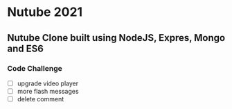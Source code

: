 # Nutube 2021

## Nutube Clone built using NodeJS, Expres, Mongo and ES6

### Code Challenge

- [ ] upgrade video player
- [ ] more flash messages
- [ ] delete comment
